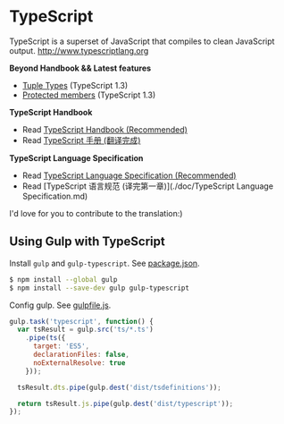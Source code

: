 # TypeScript
TypeScript is a superset of JavaScript that compiles to clean JavaScript output.  http://www.typescriptlang.org

**Beyond Handbook && Latest features**

* [Tuple Types](./doc/tuple_types.md) (TypeScript 1.3) 
* [Protected members](./doc/protected.md) (TypeScript 1.3) 

**TypeScript Handbook**

* Read [TypeScript Handbook (Recommended)](http://www.typescriptlang.org/Handbook)
* Read [TypeScript 手册 (翻译完成)](./doc/Handbook.md)

**TypeScript Language Specification**

* Read [TypeScript Language Specification (Recommended)](https://github.com/Microsoft/TypeScript/blob/master/doc/spec.md)
* Read [TypeScript 语言规范 (译完第一章)](./doc/TypeScript Language Specification.md)

I'd love for you to contribute to the translation:)

## Using Gulp with TypeScript

Install `gulp` and `gulp-typescript`. See [package.json](./package.json).

```sh
$ npm install --global gulp
$ npm install --save-dev gulp gulp-typescript
```

Config gulp. See [gulpfile.js](./gulpfile.js).

```js
gulp.task('typescript', function() {
  var tsResult = gulp.src('ts/*.ts')
    .pipe(ts({
      target: 'ES5',
      declarationFiles: false,
      noExternalResolve: true
    }));

  tsResult.dts.pipe(gulp.dest('dist/tsdefinitions'));

  return tsResult.js.pipe(gulp.dest('dist/typescript'));
});
```

